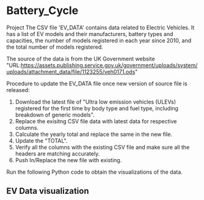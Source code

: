 # Battery_Cycle
Project
The CSV file 'EV_DATA' contains data related to Electric Vehicles. It has a list of EV models and their manufacturers, battery types and capacities, the number of models registered in each year since 2010, and the total number of models registered.

The source of the data is from the UK Government website "URL:https://assets.publishing.service.gov.uk/government/uploads/system/uploads/attachment_data/file/1123255/veh0171.ods"

Procedure to update the EV_DATA file once new version of source file is released:
1.  Download the latest file of "Ultra low emission vehicles (ULEVs) registered for the first time by body type and fuel type, including breakdown of generic models".
2.  Replace the exisitng CSV file data with latest data for respective columns.
3.  Calculate the yearly total and replace the same in the new file.
4.  Update the "TOTAL".
5.  Verify all the columns with the existing CSV file and make sure all the headers are matching accurately. 
6.  Push In/Replace the new file with existing.

Run the following Python code to obtain the visualizations of the data.
## EV Data visualization





